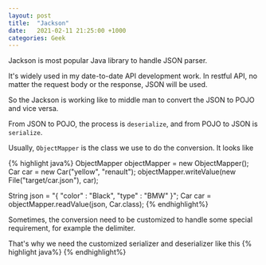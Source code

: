 ```yaml
---
layout: post
title:  "Jackson"
date:   2021-02-11 21:25:00 +1000
categories: Geek
---
```


Jackson is most popular Java library to handle JSON parser.

It's widely used in my date-to-date API development work. In restful API, no matter the request body or the response, JSON will be used.

So the Jackson is working like to middle man to convert the JSON to POJO and vice versa.

From JSON to POJO, the process is `deserialize`, and from POJO to JSON is `serialize`.

Usually, `ObjectMapper` is the class we use to do the conversion. It looks like

{% highlight java%}
 ObjectMapper objectMapper = new ObjectMapper();
 Car car = new Car("yellow", "renault");
 objectMapper.writeValue(new File("target/car.json"), car);
 
 String json = "{ \"color\" : \"Black\", \"type\" : \"BMW\" }";
 Car car = objectMapper.readValue(json, Car.class);
{% endhighlight%}

Sometimes, the conversion need to be customized to handle some special requirement, for example the delimiter.

That's why we need the customized serializer and deserializer like this 
{% highlight java%}
{% endhighlight%}
 